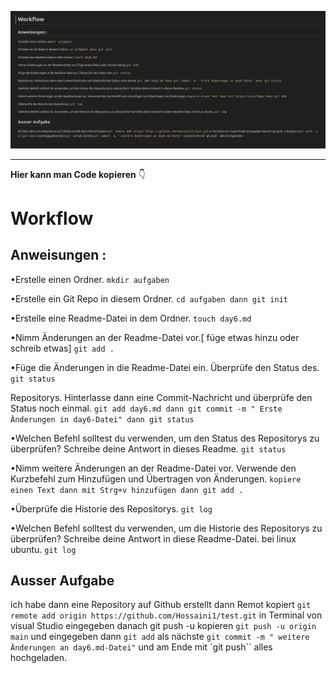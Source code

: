 ![bild5](fotos/55.png)

 ----------------------------------------------------------------------------------------
**Hier kann man Code kopieren** :point_down:

# Workflow
## Anweisungen : 
•Erstelle einen Ordner. `mkdir aufgaben`

•Erstelle ein Git Repo in diesem Ordner. `cd aufgaben dann git init`

•Erstelle eine Readme-Datei in dem Ordner. `touch day6.md`

•Nimm Änderungen an der Readme-Datei vor.[ füge etwas hinzu oder schreib etwas] `git add .`

•Füge die Änderungen in die Readme-Datei ein. Überprüfe den Status des. `git status`

Repositorys. Hinterlasse dann eine Commit-Nachricht und überprüfe den
Status noch einmal. `git add day6.md dann git commit -m " Erste Änderungen in day6-Datei" dann git status`

•Welchen Befehl solltest du verwenden, um den Status des Repositorys zu
überprüfen? Schreibe deine Antwort in dieses Readme. `git status`

•Nimm weitere Änderungen an der Readme-Datei vor. Verwende den 
Kurzbefehl zum Hinzufügen und Übertragen von Änderungen. `kopiere einen Text dann mit Strg+v hinzufügen dann git add .`

•Überprüfe die Historie des Repositorys. `git log `

•Welchen Befehl solltest du verwenden, um die Historie des Repositorys 
zu überprüfen? Schreibe deine Antwort in diese Readme-Datei. bei linux ubuntu. `git log `

## Ausser Aufgabe 
ich habe dann eine Repository auf Github erstellt dann Remot kopiert `git remote add origin https://github.com/Hossaini1/test.git` in Terminal von visual Studio eingegeben danach git push -u kopieren `git push -u origin main` und eingegeben dann `git add`  als nächste `git commit -m " weitere Änderungen an day6.md-Datei"` und am Ende mit `git push`` alles hochgeladen.


